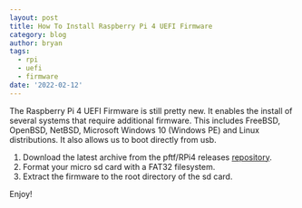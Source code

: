 ```yaml
---
layout: post
title: How To Install Raspberry Pi 4 UEFI Firmware
category: blog
author: bryan
tags:
  - rpi
  - uefi
  - firmware
date: '2022-02-12'
---
```

The Raspberry Pi 4 UEFI Firmware is still pretty new. It enables the install of several systems that require additional firmware. This includes FreeBSD, OpenBSD, NetBSD, Microsoft Windows 10 (Windows PE) and Linux distributions. It also allows us to boot directly from usb.

1. Download the latest archive from the pftf/RPi4 releases [repository](https://github.com/pftf/RPi4/releases).
2. Format your micro sd card with a FAT32 filesystem.
3. Extract the firmware to the root directory of the sd card.

Enjoy!
